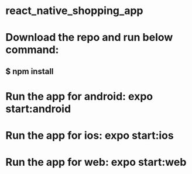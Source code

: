 # react_native_shopping_app

# Download the repo and run below command:
## $ npm install

# Run the app for android: expo start:android
# Run the app for ios: expo start:ios 
# Run the app for web: expo start:web 